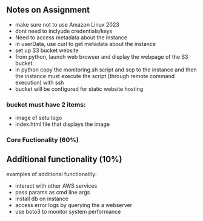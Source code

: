 ## Notes on Assignment

* make sure not to use Amazon Linux 2023
* dont need to inclyude credentials/keys
* Need to access metadata about the instance
* in userData, use curl to get metadata about the instance
* set up S3 bucket website
* from python, launch web browser and display the webpage of the S3 bucket
* in python copy the monitoring.sh script and scp to the instance and then the instance must execute the script (through remote command execution) with ssh
* bucket will be configured for static website hosting

### bucket must have 2 items:
* image of setu logo
* index.html file that displays the image

### Core Fuctionality (60%)
## Additional functionality (10%)
examples of additional functionality:
* interact with other AWS services
* pass params as cmd line args
* install db on instance
* access error logs by querying the a webserver
* use boto3 to monitor system performance




